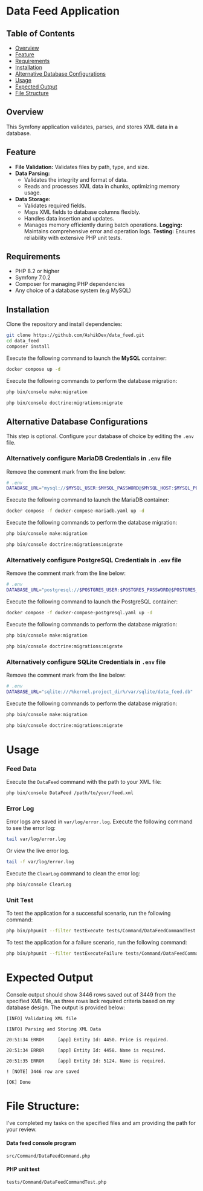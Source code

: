 # Data Feed Application

## Table of Contents

- [Overview](#overview)
- [Feature](#feature)
- [Requirements](#requirements)
- [Installation](#installation)
- [Alternative Database Configurations](#alternative-database-configurations)
- [Usage](#usage)
- [Expected Output](#expected-output)
- [File Structure](#file-structure)

## Overview
This Symfony application validates, parses, and stores XML data in a database.

## Feature
- **File Validation:** Validates files by path, type, and size.
- **Data Parsing:**
  - Validates the integrity and format of data.
  - Reads and processes XML data in chunks, optimizing memory usage.
- **Data Storage:**
  - Validates required fields.
  - Maps XML fields to database columns flexibly.
  - Handles data insertion and updates.
  - Manages memory efficiently during batch operations.
**Logging:** Maintains comprehensive error and operation logs.
**Testing:** Ensures reliability with extensive PHP unit tests.

## Requirements
- PHP 8.2 or higher
- Symfony 7.0.2
- Composer for managing PHP dependencies
- Any choice of a database system (e.g MySQL)

## Installation
Clone the repository and install dependencies:
```bash
git clone https://github.com/AshikDev/data_feed.git
cd data_feed
composer install
```

Execute the following command to launch the **MySQL** container:
```bash
docker compose up -d
```

Execute the following commands to perform the database migration:
```bash
php bin/console make:migration
```
```bash
php bin/console doctrine:migrations:migrate
```

## Alternative Database Configurations
This step is optional. Configure your database of choice by editing the `.env` file.

### Alternatively configure MariaDB Credentials in `.env` file
Remove the comment mark from the line below:
```bash
# .env
DATABASE_URL="mysql://$MYSQL_USER:$MYSQL_PASSWORD@$MYSQL_HOST:$MYSQL_PORT/$DATABASE_NAME?serverVersion=$MARIADB_VERSION-MariaDB&charset=utf8mb4"
```

Execute the following command to launch the MariaDB container:
```bash
docker compose -f docker-compose-mariadb.yaml up -d
```

Execute the following commands to perform the database migration:
```bash
php bin/console make:migration
```
```bash
php bin/console doctrine:migrations:migrate
```

### Alternatively configure PostgreSQL Credentials in `.env` file
Remove the comment mark from the line below:
```bash
# .env
DATABASE_URL="postgresql://$POSTGRES_USER:$POSTGRES_PASSWORD@$POSTGRES_HOST:$POSTGRES_PORT/$DATABASE_NAME?serverVersion=$POSTGRES_VERSION&charset=utf8"
```

Execute the following command to launch the PostgreSQL container:
```bash
docker compose -f docker-compose-postgresql.yaml up -d
```

Execute the following commands to perform the database migration:
```bash
php bin/console make:migration
```
```bash
php bin/console doctrine:migrations:migrate
```

### Alternatively configure SQLite Credentials in `.env` file
Remove the comment mark from the line below:
```bash
# .env
DATABASE_URL="sqlite:///%kernel.project_dir%/var/sqlite/data_feed.db"
```

Execute the following commands to perform the database migration:
```bash
php bin/console make:migration
```
```bash
php bin/console doctrine:migrations:migrate
```

# Usage
### Feed Data
Execute the `DataFeed` command with the path to your XML file:

```bash
php bin/console DataFeed /path/to/your/feed.xml
```

### Error Log

Error logs are saved in `var/log/error.log`.
Execute the following command to see the error log:

```bash
tail var/log/error.log
```

Or view the live error log.

```bash
tail -f var/log/error.log
```

Execute the `ClearLog` command to clean the error log:

```bash
php bin/console ClearLog
```

### Unit Test

To test the application for a successful scenario, run the following command:

```bash
php bin/phpunit --filter testExecute tests/Command/DataFeedCommandTest.php
```

To test the application for a failure scenario, run the following command:

```bash
php bin/phpunit --filter testExecuteFailure tests/Command/DataFeedCommandTest.php
```

# Expected Output

Console output should show 3446 rows saved out of 3449 from the specified XML file, as three rows lack required criteria based on my database design. The output is provided below:

`[INFO] Validating XML file`

`[INFO] Parsing and Storing XML Data`

`20:51:34 ERROR     [app] Entity Id: 4450. Price is required.`

`20:51:34 ERROR     [app] Entity Id: 4458. Name is required.`

`20:51:35 ERROR     [app] Entity Id: 5124. Name is required.`

`! [NOTE] 3446 row are saved  `

`[OK] Done`

# File Structure:

I've completed my tasks on the specified files and am providing the path for your review.

#### Data feed console program

`src/Command/DataFeedCommand.php`

#### PHP unit test

`tests/Command/DataFeedCommandTest.php`